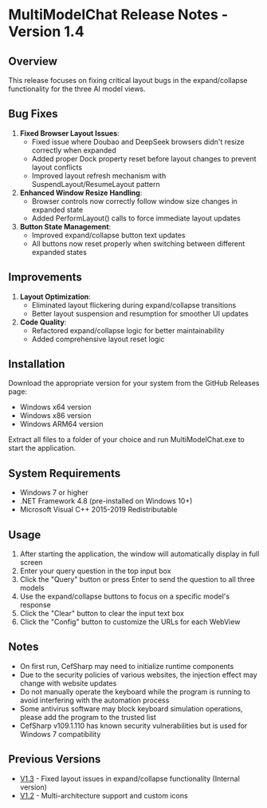# MultiModelChat Release Notes - Version 1.4

## Overview
This release focuses on fixing critical layout bugs in the expand/collapse functionality for the three AI model views.

## Bug Fixes
1. **Fixed Browser Layout Issues**:
   - Fixed issue where Doubao and DeepSeek browsers didn't resize correctly when expanded
   - Added proper Dock property reset before layout changes to prevent layout conflicts
   - Improved layout refresh mechanism with SuspendLayout/ResumeLayout pattern
2. **Enhanced Window Resize Handling**:
   - Browser controls now correctly follow window size changes in expanded state
   - Added PerformLayout() calls to force immediate layout updates
3. **Button State Management**:
   - Improved expand/collapse button text updates
   - All buttons now reset properly when switching between different expanded states

## Improvements
1. **Layout Optimization**:
   - Eliminated layout flickering during expand/collapse transitions
   - Better layout suspension and resumption for smoother UI updates
2. **Code Quality**:
   - Refactored expand/collapse logic for better maintainability
   - Added comprehensive layout reset logic

## Installation

Download the appropriate version for your system from the GitHub Releases page:
- Windows x64 version
- Windows x86 version  
- Windows ARM64 version

Extract all files to a folder of your choice and run MultiModelChat.exe to start the application.

## System Requirements
- Windows 7 or higher
- .NET Framework 4.8 (pre-installed on Windows 10+)
- Microsoft Visual C++ 2015-2019 Redistributable

## Usage
1. After starting the application, the window will automatically display in full screen
2. Enter your query question in the top input box
3. Click the "Query" button or press Enter to send the question to all three models
4. Use the expand/collapse buttons to focus on a specific model's response
5. Click the "Clear" button to clear the input text box
6. Click the "Config" button to customize the URLs for each WebView

## Notes
- On first run, CefSharp may need to initialize runtime components
- Due to the security policies of various websites, the injection effect may change with website updates
- Do not manually operate the keyboard while the program is running to avoid interfering with the automation process
- Some antivirus software may block keyboard simulation operations, please add the program to the trusted list
- CefSharp v109.1.110 has known security vulnerabilities but is used for Windows 7 compatibility

## Previous Versions
- [V1.3](RELEASE_NOTES_V1.3.md) - Fixed layout issues in expand/collapse functionality (Internal version)
- [V1.2](RELEASE_NOTES_V1.2.md) - Multi-architecture support and custom icons
